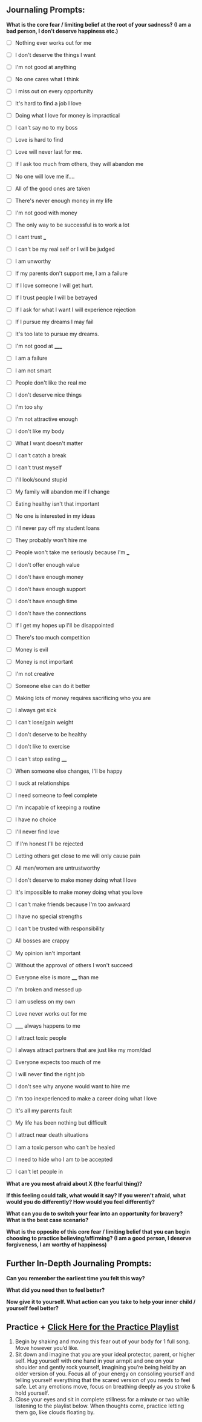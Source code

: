 ## Journaling Prompts:

**What is the core fear / limiting belief at the root of your sadness? (I am a bad
person, I don’t deserve happiness etc.)**

- [ ] Nothing ever works out for me
- [ ] I don't deserve the things I want
- [ ] I'm not good at anything
- [ ] No one cares what I think
- [ ] I miss out on every opportunity
- [ ] It's hard to find a job I love
- [ ] Doing what I love for money is impractical
- [ ] I can't say no to my boss
- [ ] Love is hard to find
- [ ] Love will never last for me.
- [ ] If I ask too much from others, they will abandon me
- [ ] No one will love me if....
- [ ] All of the good ones are taken
- [ ] There's never enough money in my life
- [ ] I'm not good with money
- [ ] The only way to be successful is to work a lot
- [ ] I cant trust **\_**
- [ ] I can't be my real self or I will be judged
- [ ] I am unworthy
- [ ] If my parents don't support me, I am a failure
- [ ] If I love someone I will get hurt.
- [ ] If I trust people I will be betrayed
- [ ] If I ask for what I want I will experience rejection
- [ ] If I pursue my dreams I may fail
- [ ] It's too late to pursue my dreams.

- [ ] I'm not good at **\_\_\_**
- [ ] I am a failure
- [ ] I am not smart
- [ ] People don't like the real me
- [ ] I don't deserve nice things
- [ ] I'm too shy
- [ ] I'm not attractive enough
- [ ] I don't like my body
- [ ] What I want doesn't matter
- [ ] I can't catch a break
- [ ] I can't trust myself
- [ ] I'll look/sound stupid
- [ ] My family will abandon me if I change
- [ ] Eating healthy isn't that important
- [ ] No one is interested in my ideas
- [ ] I'll never pay off my student loans
- [ ] They probably won't hire me
- [ ] People won't take me seriously because I'm ****\_****
- [ ] I don't offer enough value
- [ ] I don't have enough money
- [ ] I don't have enough support
- [ ] I don't have enough time
- [ ] I don't have the connections
- [ ] If I get my hopes up I'll be disappointed
- [ ] There's too much competition
- [ ] Money is evil
- [ ] Money is not important
- [ ] I'm not creative

- [ ] Someone else can do it better
- [ ] Making lots of money requires sacrificing who you are
- [ ] I always get sick
- [ ] I can't lose/gain weight
- [ ] I don't deserve to be healthy
- [ ] I don't like to exercise
- [ ] I can't stop eating **\_\_**
- [ ] When someone else changes, I'll be happy
- [ ] I suck at relationships
- [ ] I need someone to feel complete
- [ ] I'm incapable of keeping a routine
- [ ] I have no choice
- [ ] I'll never find love
- [ ] If I'm honest I'll be rejected
- [ ] Letting others get close to me will only cause pain
- [ ] All men/women are untrustworthy
- [ ] I don't deserve to make money doing what I love
- [ ] It's impossible to make money doing what you love
- [ ] I can't make friends because I'm too awkward
- [ ] I have no special strengths
- [ ] I can't be trusted with responsibility

- [ ] All bosses are crappy
- [ ] My opinion isn't important
- [ ] Without the approval of others I won't succeed
- [ ] Everyone else is more **\_\_** than me
- [ ] I'm broken and messed up
- [ ] I am useless on my own
- [ ] Love never works out for me
- [ ] **\_\_\_** always happens to me
- [ ] I attract toxic people
- [ ] I always attract partners that are just like my mom/dad
- [ ] Everyone expects too much of me
- [ ] I will never find the right job
- [ ] I don't see why anyone would want to hire me
- [ ] I'm too inexperienced to make a career doing what I love
- [ ] It's all my parents fault
- [ ] My life has been nothing but difficult
- [ ] I attract near death situations
- [ ] I am a toxic person who can't be healed
- [ ] I need to hide who I am to be accepted
- [ ] I can't let people in

**What are you most afraid about X (the fearful thing)?**

**If this feeling could talk, what would it say? If you weren’t afraid, what would you
do differently? How would you feel differently?**

**What can you do to switch your fear into an opportunity for bravery? What is the
best case scenario?**

**What is the opposite of this core fear / limiting belief that you can begin
choosing to practice believing/affirming? (I am a good person, I deserve
forgiveness, I am worthy of happiness)**

## Further In-Depth Journaling Prompts:

**Can you remember the earliest time you felt this way?**

**What did you need then to feel better?**

**Now give it to yourself. What action can you take to help your inner child /
yourself feel better?**

## Practice + [Click Here for the Practice Playlist](https://open.spotify.com/playlist/5ZaDeFE7JkP9ty3EpgytcP?si=09fb8176fa4240d3&nd=1)

1. Begin by shaking and moving this fear out of your body for 1 full song.
   Move however you’d like.
2. Sit down and imagine that you are your ideal protector, parent, or higher
   self. Hug yourself with one hand in your armpit and one on your shoulder
   and gently rock yourself, imagining you’re being held by an older version
   of you. Focus all of your energy on consoling yourself and telling yourself
   everything that the scared version of you needs to feel safe. Let any
   emotions move, focus on breathing deeply as you stroke & hold yourself.
3. Close your eyes and sit in complete stillness for a minute or two while
   listening to the playlist below. When thoughts come, practice letting them
   go, like clouds floating by.
